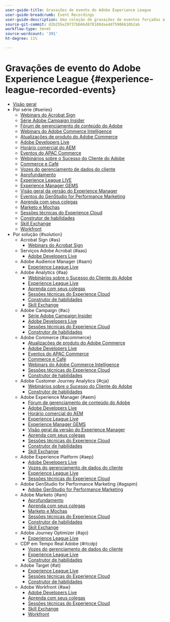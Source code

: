 ```yaml
---
user-guide-title: Gravações de evento do Adobe Experience League
user-guide-breadcrumb: Event Recordings
user-guide-description: Uma coleção de gravações de eventos forçadas a usar os produtos Adobe Enterprise
source-git-commit: d2b255e29737bb6bd878108daa4d75906618b2ab
workflow-type: tm+mt
source-wordcount: '391'
ht-degree: 11%

---
```



# Gravações de evento do Adobe Experience League {#experience-league-recorded-events}

+ [Visão geral](overview.md)
+ Por série {#series}
   + [Webinars do Acrobat Sign](https://experienceleague.adobe.com/docs/events/acrobat-sign-webinars/overview.html)
   + [Série Adobe Campaign Insider](https://experienceleague.adobe.com/docs/events/adobe-campaign-insider-recordings/overview.html)
   + [Fórum de gerenciamento de conteúdo do Adobe](https://experienceleague.adobe.com/docs/events/adobe-content-management-forum-recordings/overview.html)
   + [Webinars do Adobe Commerce Intelligence](https://experienceleague.adobe.com/docs/events/mbi-webinars-recordings/overview.html)
   + [Atualizações de produto do Adobe Commerce](https://experienceleague.adobe.com/docs/events/adobe-commerce-product-update-recordings/overview.html)
   + [Adobe Developers Live](https://experienceleague.adobe.com/docs/events/adobe-developers-live-recordings/overview.html)
   + [Horário comercial do AEM](https://experienceleague.adobe.com/docs/events/aem-champion-office-hours/overview.html)
   + [Eventos do APAC Commerce](https://experienceleague.adobe.com/docs/events/apac-commerce-recordings/overview.html)
   + [Webinários sobre o Sucesso do Cliente do Adobe](https://experienceleague.adobe.com/docs/events/adobe-customer-success-webinar-recordings/overview.html)
   + [Commerce e Café](https://experienceleague.adobe.com/docs/events/commerce-and-coffee-recordings/overview.html)
   + [Vozes do gerenciamento de dados do cliente](https://experienceleague.adobe.com/docs/events/customer-data-management-voices-recordings/overview.html?lang=pt-BR)
   + [Aprofundamento](https://experienceleague.adobe.com/docs/events/deep-dives-recordings/overview.html)
   + [Experience League LIVE](https://experienceleague.adobe.com/docs/events/experience-league-live-recordings/overview.html)
   + [Experience Manager GEMS](https://experienceleague.adobe.com/docs/events/experience-manager-gems-recordings/overview.html)
   + [Visão geral da versão do Experience Manager](https://experienceleague.adobe.com/docs/events/aemcs-release-update-recordings/overview.html?lang=pt-BR)
   + [Eventos do GenStudio for Performance Marketing](https://experienceleague.adobe.com/docs/events/genstudio-for-performance-marketing-events/overview.html)
   + [Aprenda com seus colegas](https://experienceleague.adobe.com/docs/events/learn-from-your-peers-recordings/overview.html)
   + [Marketo e Mochas](https://experienceleague.adobe.com/docs/events/marketo-and-mochas-recordings/overview.html)
   + [Sessões técnicas do Experience Cloud](https://experienceleague.adobe.com/docs/events/tech-sessions/overview.html)
   + [Construtor de habilidades](https://experienceleague.adobe.com/docs/events/skill-builder-recordings/overview.html)
   + [Skill Exchange](https://experienceleague.adobe.com/docs/events/the-skill-exchange-recordings/overview.html)
   + [Workfront](https://experienceleague.adobe.com/docs/events/workfront-recordings/overview.html)
+ Por solução {#solution}
   + Acrobat Sign {#as}
      + [Webinars do Acrobat Sign](https://experienceleague.adobe.com/docs/events/acrobat-sign-webinars/overview.html)
   + Serviços Adobe Acrobat {#aas}
      + [Adobe Developers Live](https://experienceleague.adobe.com/docs/events/adobe-developers-live-recordings/overview.html)
   + Adobe Audience Manager {#aam}
      + [Experience League Live](https://experienceleague.adobe.com/docs/events/experience-league-live-recordings/overview.html)
   + Adobe Analytics {#aa}
      + [Webinários sobre o Sucesso do Cliente do Adobe](https://experienceleague.adobe.com/docs/events/adobe-customer-success-webinar-recordings/overview.html)
      + [Experience League Live](https://experienceleague.adobe.com/docs/events/experience-league-live-recordings/overview.html)
      + [Aprenda com seus colegas](https://experienceleague.adobe.com/docs/events/learn-from-your-peers-recordings/overview.html)
      + [Sessões técnicas do Experience Cloud](https://experienceleague.adobe.com/docs/events/tech-sessions/overview.html)
      + [Construtor de habilidades](https://experienceleague.adobe.com/docs/events/skill-builder-recordings/overview.html)
      + [Skill Exchange](https://experienceleague.adobe.com/docs/events/the-skill-exchange-recordings/overview.html)
   + Adobe Campaign {#ac}
      + [Série Adobe Campaign Insider](https://experienceleague.adobe.com/docs/events/adobe-campaign-insider-recordings/overview.html)
      + [Adobe Developers Live](https://experienceleague.adobe.com/docs/events/adobe-developers-live-recordings/overview.html)
      + [Sessões técnicas do Experience Cloud](https://experienceleague.adobe.com/docs/events/tech-sessions/overview.html)
      + [Construtor de habilidades](https://experienceleague.adobe.com/docs/events/skill-builder-recordings/overview.html)
   + Adobe Commerce {#acommerce}
      + [Atualizações de produto do Adobe Commerce](https://experienceleague.adobe.com/docs/events/adobe-commerce-product-update-recordings/overview.html)
      + [Adobe Developers Live](https://experienceleague.adobe.com/docs/events/adobe-developers-live-recordings/overview.html)
      + [Eventos do APAC Commerce](https://experienceleague.adobe.com/docs/events/apac-commerce-recordings/overview.html)
      + [Commerce e Café](https://experienceleague.adobe.com/docs/events/commerce-and-coffee-recordings/overview.html)
      + [Webinars do Adobe Commerce Intelligence](https://experienceleague.adobe.com/docs/events/mbi-webinars-recordings/overview.html)
      + [Sessões técnicas do Experience Cloud](https://experienceleague.adobe.com/docs/events/tech-sessions/overview.html)
      + [Construtor de habilidades](https://experienceleague.adobe.com/docs/events/skill-builder-recordings/overview.html)
   + Adobe Customer Journey Analytics {#cja}
      + [Webinários sobre o Sucesso do Cliente do Adobe](https://experienceleague.adobe.com/docs/events/adobe-customer-success-webinar-recordings/overview.html)
      + [Construtor de habilidades](https://experienceleague.adobe.com/docs/events/skill-builder-recordings/overview.html)
   + Adobe Experience Manager {#aem}
      + [Fórum de gerenciamento de conteúdo do Adobe](https://experienceleague.adobe.com/docs/events/adobe-content-management-forum-recordings/overview.html)
      + [Adobe Developers Live](https://experienceleague.adobe.com/docs/events/adobe-developers-live-recordings/overview.html)
      + [Horário comercial do AEM](https://experienceleague.adobe.com/docs/events/aem-champion-office-hours/overview.html)
      + [Experience League Live](https://experienceleague.adobe.com/docs/events/experience-league-live-recordings/overview.html)
      + [Experience Manager GEMS](https://experienceleague.adobe.com/docs/events/experience-manager-gems-recordings/overview.html)
      + [Visão geral da versão do Experience Manager](https://experienceleague.adobe.com/docs/events/aemcs-release-update-recordings/overview.html?lang=pt-BR)
      + [Aprenda com seus colegas](https://experienceleague.adobe.com/docs/events/learn-from-your-peers-recordings/overview.html)
      + [Sessões técnicas do Experience Cloud](https://experienceleague.adobe.com/docs/events/tech-sessions/overview.html)
      + [Construtor de habilidades](https://experienceleague.adobe.com/docs/events/skill-builder-recordings/overview.html)
      + [Skill Exchange](https://experienceleague.adobe.com/docs/events/the-skill-exchange-recordings/overview.html)
   + Adobe Experience Platform {#aep}
      + [Adobe Developers Live](https://experienceleague.adobe.com/docs/events/adobe-developers-live-recordings/overview.html)
      + [Vozes do gerenciamento de dados do cliente](https://experienceleague.adobe.com/docs/events/customer-data-management-voices-recordings/overview.html?lang=pt-BR)
      + [Experience League Live](https://experienceleague.adobe.com/docs/events/experience-league-live-recordings/overview.html)
      + [Sessões técnicas do Experience Cloud](https://experienceleague.adobe.com/docs/events/tech-sessions/overview.html)
   + Adobe GenStudio for Performance Marketing {#agspm}
      + [Adobe GenStudio for Performance Marketing](https://experienceleague.adobe.com/docs/events/genstudio-for-performance-marketing-events/overview.html)
   + Adobe Marketo {#am}
      + [Aprofundamento](https://experienceleague.adobe.com/docs/events/deep-dives-recordings/overview.html)
      + [Aprenda com seus colegas](https://experienceleague.adobe.com/docs/events/learn-from-your-peers-recordings/overview.html)
      + [Marketo e Mochas](https://experienceleague.adobe.com/docs/events/marketo-and-mochas-recordings/overview.html)
      + [Sessões técnicas do Experience Cloud](https://experienceleague.adobe.com/docs/events/tech-sessions/overview.html)
      + [Construtor de habilidades](https://experienceleague.adobe.com/docs/events/skill-builder-recordings/overview.html)
      + [Skill Exchange](https://experienceleague.adobe.com/docs/events/the-skill-exchange-recordings/overview.html)
   + Adobe Journey Optimizer {#ajo}
      + [Experience League Live](https://experienceleague.adobe.com/docs/events/experience-league-live-recordings/overview.html)
   + CDP em Tempo Real Adobe {#rtcdp}
      + [Vozes do gerenciamento de dados do cliente](https://experienceleague.adobe.com/docs/events/customer-data-management-voices-recordings/overview.html?lang=pt-BR)
      + [Experience League Live](https://experienceleague.adobe.com/docs/events/experience-league-live-recordings/overview.html)
      + [Construtor de habilidades](https://experienceleague.adobe.com/docs/events/skill-builder-recordings/overview.html)
   + Adobe Target {#at}
      + [Experience League Live](https://experienceleague.adobe.com/docs/events/experience-league-live-recordings/overview.html)
      + [Sessões técnicas do Experience Cloud](https://experienceleague.adobe.com/docs/events/tech-sessions/overview.html)
      + [Construtor de habilidades](https://experienceleague.adobe.com/docs/events/skill-builder-recordings/overview.html)
   + Adobe Workfront {#aw}
      + [Adobe Developers Live](https://experienceleague.adobe.com/docs/events/adobe-developers-live-recordings/overview.html)
      + [Aprenda com seus colegas](https://experienceleague.adobe.com/docs/events/learn-from-your-peers-recordings/overview.html)
      + [Sessões técnicas do Experience Cloud](https://experienceleague.adobe.com/docs/events/tech-sessions/overview.html)
      + [Skill Exchange](https://experienceleague.adobe.com/docs/events/the-skill-exchange-recordings/overview.html)
      + [Workfront](https://experienceleague.adobe.com/docs/events/workfront-recordings/overview.html)